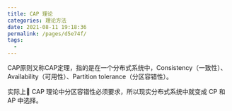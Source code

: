 ```yaml
---
title: CAP 理论
categories: 理论方法
date: 2021-08-11 19:18:36
permalink: /pages/d5e74f/
tags: 
  - 
---
```


CAP原则又称CAP定理，指的是在一个分布式系统中，Consistency（一致性）、 Availability（可用性）、Partition tolerance（分区容错性）。

实际上 CAP 理论中分区容错性必须要求，所以现实分布式系统中就变成 CP 和 AP 中选择。

